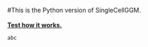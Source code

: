 #This is the Python version of SingleCellGGM. 
<br><br> <u><b>Test how it works.</u></B>
```shell
abc
```
